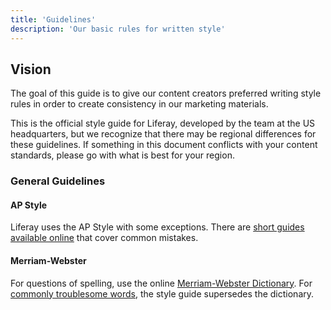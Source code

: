 ```yaml
---
title: 'Guidelines'
description: 'Our basic rules for written style'
---
```


## Vision

The goal of this guide is to give our content creators preferred writing style rules in order to create consistency in our marketing materials.

This is the official style guide for Liferay, developed by the team at the US headquarters, but we recognize that there may be regional differences for these guidelines. If something in this document conflicts with your content standards, please go with what is best for your region.

### General Guidelines

#### AP Style

Liferay uses the AP Style with some exceptions. There are [short guides available online](https://owl.english.purdue.edu/owl/resource/735/02/) that cover common mistakes.

#### Merriam-Webster

For questions of spelling, use the online [Merriam-Webster Dictionary](http://www.merriam-webster.com/). For [commonly troublesome words](/blueprints/guidelines/writing/hard-words/), the style guide supersedes the dictionary.

